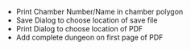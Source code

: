 - Print Chamber Number/Name in chamber polygon
- Save Dialog to choose location of save file
- Print Dialog to choose location of PDF
- Add complete dungeon on first page of PDF
